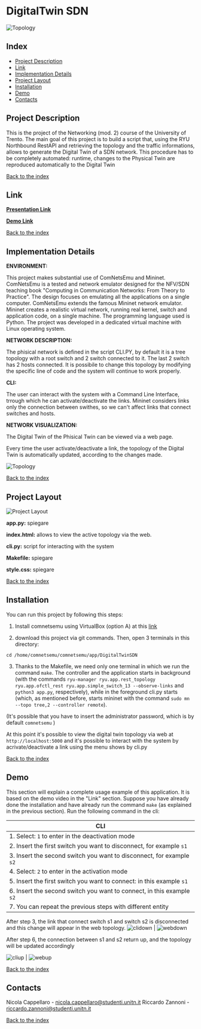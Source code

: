 # DigitalTwin SDN
![Topology](/images/topo2.png) 


## Index
- [Project Description](#Project-Description)
- [Link](#Link)
- [Implementation Details](#Implementation-Details)
- [Project Layout](#Project-Layout)
- [Installation](#Installation)
- [Demo](#Demo)
- [Contacts](#Contacts)

## Project Description

This is the project of the Networking (mod. 2) course of the University of Trento.
The main goal of this project is to build a script that, using the RYU Northbound RestAPI and retrieving the topology and the traffic informations, allows to generate the Digital Twin of a  SDN network.
This procedure has to be completely automated: runtime, changes to the Physical Twin are reproduced automatically to the Digital Twin


[Back to the index](#Index)


## Link

[**Presentation Link**](https://)

[**Demo Link**](https://) 

[Back to the index](#Index)

## Implementation Details
**ENVIRONMENT:**

This project makes substantial use of ComNetsEmu and Mininet. ComNetsEmu is a tested and network emulator designed for the NFV/SDN teaching book "Computing in Communication Networks: From Theory to Practice". The design focuses on emulating all the applications on a single computer. ComNetsEmu extends the famous Mininet network emulator. Mininet creates a realistic virtual network, running real kernel, switch and application code, on a single machine. The programming language used is Python. The project was developed in a dedicated virtual machine with Linux operating system.

**NETWORK DESCRIPTION:**

The phisical network is defined in the script CLI.PY, by default it is a tree topology with a root switch and 2 switch connected to it. The last 2 switch has 2 hosts connected. It is possibile to change this topology by modifying the specific line of code and the system will continue to work properly.


**CLI:**

The user can interact with the system with a Command Line Interface, trrough which he can activate/deactivate the links. 
Mininet considers links only the connection between swithes, so we can't affect links that connect switches and hosts.


**NETWORK VISUALIZATION:**


The Digital Twin of the Phisical Twin can be viewed via a web page.

Every time the user activate/deactivate a link, the topology of the Digital Twin is automatically updated, according to the changes made.

![Topology](static/images/web.png) 



[Back to the index](#Index)


## Project Layout
![Project Layout](/static/images/tree.png)


**app.py:** spiegare

**index.html:** allows to view the active topology via the web.

**cli.py:** script for interacting with the system

**Makefile:** spiegare

**style.css:** spiegare



[Back to the index](#Index)


## Installation
You can run this project by following this steps:
1. Install comnetsemu using VirtualBox (option A) at this [link](https://www.granelli-lab.org/researches/relevant-projects/comnetsemu-labs)

2. download this project via git commands. Then, open 3 terminals in this directory:

```
cd /home/comnetsemu/comnetsemu/app/DigitalTwinSDN
```

3. Thanks to the Makefile, we need only one terminal in which we run the command  ```make```. The controller and the application starts in background (with the commands ```ryu-manager ryu.app.rest_topology ryu.app.ofctl_rest ryu.app.simple_switch_13 --observe-links``` and ```python3 app.py```, respectively), while in the foreground cli.py starts (which, as mentioned before, starts mininet with the command ```sudo mn --topo tree,2 --controller remote```).

(It's possible that you have to insert the administrator password, which is by default ```comnetsemu``` )

At this point it's possible to view the digital twin topology via web at ```http://localhost:5000``` and it's possible to interact with the system by acrivate/deactivate a link using the menu shows by cli.py



[Back to the index](#Index)

## Demo

This section will explain a complete usage example of this application.
It is based on the demo video in the "Link" section.
Suppose you have already done the installation  and have already run the command ```make``` (as explained in the previous section).
Run the following command in the cli:

| CLI                                                                               |
|-----------------------------------------------------------------------------------|
|1. Select: ```1```  to enter in the deactivation mode                              |
|2. Insert the first switch you want to disconnect, for example ```s1```            |  
|3. Insert the second switch you want to disconnect, for example ```s2```           |  
|4. Select: ```2```  to enter in the activation mode                                |
|5. Insert the first switch you want to connect: in this example ```s1```           |  
|6. Insert the second switch you want to connect, in this example ```s2```          | 
|7. You can repeat the previous steps with different entity                         |

After step 3, the link that connect switch s1 and switch s2 is disconnected and this change will appear in the web topology.
![clidown](/static/images/clidown.png) | ![webdown](/static/images/webdown.png)


After step 6, the connection between s1 and s2 return up, and the topology will be updated accordingly

![cliup](/static/images/cliup.png) | ![webup](/static/images/webup.png)


[Back to the index](#Index)

## Contacts
Nicola Cappellaro - nicola.cappellaro@studenti.unitn.it
Riccardo Zannoni - riccardo.zannoni@studenti.unitn.it

[Back to the index](#Index)

